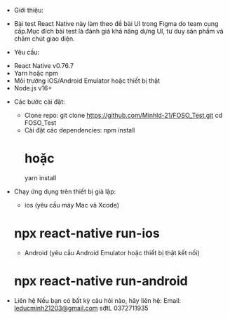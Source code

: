 - Giới thiệu:

* Bài test React Native này làm theo đề bài UI trong Figma do team cung cấp.Mục đích bài test là đánh giá khả năng dựng UI, tư duy sản phẩm và chăm chút giao diện.

- Yêu cầu:

* React Native v0.76.7
* Yarn hoặc npm
* Môi trường iOS/Android Emulator hoặc thiết bị thật
* Node.js v16+

- Các bước cài đặt:
  - Clone repo:
    git clone https://github.com/Minhld-21/FOSO_Test.git
    cd FOSO_Test
  - Cài đặt các dependencies:
    npm install
    # hoặc
    yarn install
- Chạy ứng dụng trên thiết bị giả lập:

  - ios (yêu cầu máy Mac và Xcode)

  # npx react-native run-ios

  - Android (yêu cầu Android Emulator hoặc thiết bị thật kết nối)

  # npx react-native run-android

- Liên hệ
  Nếu bạn có bất kỳ câu hỏi nào, hãy liên hệ:
  Email: leducminh21203@gmail.com
  sđtL 0372711935

